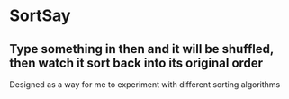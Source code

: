 # SortSay
## Type something in then and it will be shuffled, then watch it sort back into its original order
Designed as a way for me to experiment with different sorting algorithms
